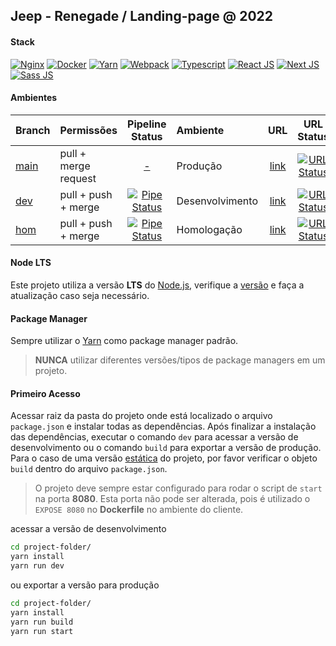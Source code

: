 [client-repo]: https://gitlab.fcalatam.com/fca/commercial/bmc/landing-page/jeep/jeeprenegade/jeeprenegade
[client-url-final]: https://renegade.jeep.com.br
[dcode-url-dev]: https://lp-renegade-2022.dev.dcode.works
[dcode-url-hom]: https://lp-renegade-2022.hom.dcode.works
[branch-main]: https://gitlab.digitalcode.com.br/stellantis/jeep/renegade/renegade-2022/-/tree/main
[branch-dev]: https://gitlab.digitalcode.com.br/stellantis/jeep/renegade/renegade-2022/-/tree/dev
[branch-hom]: https://gitlab.digitalcode.com.br/stellantis/jeep/renegade/renegade-2022/-/tree/hom
[pipeline-dev]: https://gitlab.digitalcode.com.br/stellantis/jeep/renegade/renegade-2022/-/pipelines?scope=all&ref=dev
[pipeline-hom]: https://gitlab.digitalcode.com.br/stellantis/jeep/renegade/renegade-2022/-/pipelines?scope=all&ref=hom
[status-url-final]: https://img.shields.io/website?down_color=red&down_message=down&up_color=%234bc51c&up_message=up&url=https://renegade.jeep.com.br
[status-url-dev]: https://img.shields.io/website?down_color=red&down_message=down&up_color=%234bc51c&up_message=up&url=https://lp-renegade-2022.dev.dcode.works
[status-url-hom]: https://img.shields.io/website?down_color=red&down_message=down&up_color=%234bc51c&up_message=up&url=https://lp-renegade-2022.hom.dcode.works
[badge-dev]: https://gitlab.digitalcode.com.br/stellantis/jeep/renegade/renegade-2022/badges/dev/pipeline.svg
[badge-hom]: https://gitlab.digitalcode.com.br/stellantis/jeep/renegade/renegade-2022/badges/hom/pipeline.svg

## Jeep - Renegade / Landing-page @ 2022
[//]: # (Exemplo: Jeep - Renegade / Landing-page @ 2022)
[//]: # (Landing-page|Teaser Form/Countdown/Live)

#### Stack
[//]: <> (Adicionar as principais tecnologias utilizadas no projeto com o link para suas respectivas documentações)
[![Nginx](https://img.shields.io/badge/Nginx-009639?style=for-the-badge&logo=nginx&logoColor=white)](https://nginx.org/en/docs/) [![Docker](https://img.shields.io/badge/Docker-2CA5E0?style=for-the-badge&logo=docker&logoColor=white)](https://docs.docker.com/) [![Yarn](https://img.shields.io/badge/Yarn-2C8EBB?style=for-the-badge&logo=yarn&logoColor=white)](https://yarnpkg.com/getting-started/usage/) [![Webpack](https://img.shields.io/badge/Webpack-2b3a42?style=for-the-badge&logo=Webpack&logoColor=8dd6f980)](https://webpack.js.org/) [![Typescript](https://img.shields.io/badge/TypeScript-007ACC?style=for-the-badge&logo=typescript&logoColor=white)](https://www.typescriptlang.org/docs/handbook/typescript-in-5-minutes.html) [![React JS](https://img.shields.io/badge/React-20232A?style=for-the-badge&logo=react&logoColor=61DAFB)](https://reactjs.org/docs/getting-started.html) [![Next JS](https://img.shields.io/badge/next.js-000000?style=for-the-badge&logo=nextdotjs&logoColor=white)](https://nextjs.org/docs/) [![Sass JS](https://img.shields.io/badge/Sass-CC6699?style=for-the-badge&logo=sass&logoColor=white)](https://sass-lang.com/documentation/syntax/)

#### Ambientes 
| Branch | Permissões | Pipeline Status| Ambiente  | URL | URL Status|
| :--- |:--- | :---: | :--- | :---: | :---: | 
| [main][branch-main] | pull + merge request | [-][client-repo] |Produção|  [link][client-url-final] | [![URL Status][status-url-final]][client-url-final] |
| [dev][branch-dev] | pull + push + merge | [![Pipe Status][badge-dev]][pipeline-dev] | Desenvolvimento|[link][dcode-url-dev] | [![URL Status][status-url-dev]][dcode-url-dev] |
|[hom][branch-hom] | pull + push + merge | [![Pipe Status][badge-hom]][pipeline-hom] |Homologação| [link][dcode-url-hom] | [![URL Status][status-url-hom]][dcode-url-hom] |

#### Node LTS
Este projeto utiliza a versão **LTS** do [Node.js](https://nodejs.org/pt-br/), verifique a [versão](https://nodejs.org/pt-br/download/releases/) e faça a atualização caso seja necessário.

#### Package Manager
Sempre utilizar o [Yarn](https://yarnpkg.com/getting-started/usage/) como package manager padrão.
>**NUNCA** utilizar diferentes versões/tipos de package managers em um projeto.

#### Primeiro Acesso
Acessar raiz da pasta do projeto onde está localizado o arquivo `package.json` e instalar todas as dependências. 
Após finalizar a instalação das dependências, executar o comando `dev` para acessar a versão de desenvolvimento ou o comando `build` para exportar a versão de produção.
Para o caso de uma versão [estática](https://nextjs.org/docs/advanced-features/static-html-export) do projeto, por favor verificar o objeto `build` dentro do arquivo `package.json`.
> O projeto deve sempre estar configurado para rodar o script de `start` na porta **8080**.
> Esta porta não pode ser alterada, pois é utilizado o `EXPOSE 8080` no **Dockerfile** no ambiente do cliente.


acessar a versão de desenvolvimento
```sh
cd project-folder/
yarn install
yarn run dev
```
ou exportar a versão para produção
```sh
cd project-folder/
yarn install
yarn run build
yarn run start
```

